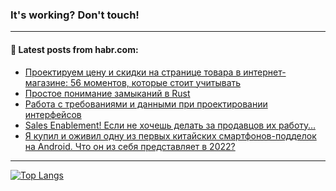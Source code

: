 ### It's working? Don't touch!

---
<!--
#### 🛠️ Technical stack:

![C++](https://img.shields.io/badge/C++-informational?logo=c%2B%2B&style=flat&logoColor=white&color=9C033A)
![Java](https://img.shields.io/badge/Java-informational?logo=java&style=flat&logoColor=white&color=007396)
![Kotlin](https://img.shields.io/badge/Kotlin-informational?logo=Kotlin&style=flat&logoColor=white&color=0095D5)
![JS](https://img.shields.io/badge/JS-informational?logo=javaScript&style=flat&logoColor=black&color=F7Df1E) <br>
![HTML5](https://img.shields.io/badge/HTML5-informational?logo=html5&style=flat&logoColor=white&color=E34F26)
![CSS3](https://img.shields.io/badge/CSS3-informational?logo=css3&style=flat&logoColor=white&color=157286)
![Sass](https://img.shields.io/badge/Saas-informational?logo=sass&style=flat&logoColor=white&color=hotpink)
![PHP](https://img.shields.io/badge/PHP-informational?logo=php&style=flat&logoColor=white&color=777BB4) <br>
![WebPAck](https://img.shields.io/badge/WebPack-informational?logo=webPack&style=flat&logoColor=white&color=FF6F00)
![Bootstrap](https://img.shields.io/badge/Bootstrap-informational?logo=Bootstrap&style=flat&logoColor=white&color=7952B3)
![MySQL](https://img.shields.io/badge/MySQL-informational?logo=MySQL&style=flat&logoColor=white&color=00f) <br>
![NodeJS](https://img.shields.io/badge/NodeJS-informational?logo=node.js&style=flat&logoColor=white&color=43853D)
![Spring](https://img.shields.io/badge/Spring-informational?logo=Spring&style=flat&logoColor=white&color=0A9EDC)
![Angular](https://img.shields.io/badge/Vue-informational?logo=vue.js&style=flat&logoColor=white&color=red)
![Git](https://img.shields.io/badge/Git-informational?logo=git&style=flat&logoColor=white&color=darkorange)

___
-->

#### 💬 Latest posts from habr.com:

<!-- BLOG-POST-LIST:START -->
- [Проектируем цену и скидки на странице товара в интернет-магазине: 56 моментов, которые стоит учитывать](https://habr.com/ru/post/699622/?utm_source=habrahabr&utm_medium=rss&utm_campaign=699622)
- [Простое понимание замыканий в Rust](https://habr.com/ru/post/699596/?utm_source=habrahabr&utm_medium=rss&utm_campaign=699596)
- [Работа с требованиями и данными при проектировании интерфейсов](https://habr.com/ru/post/699592/?utm_source=habrahabr&utm_medium=rss&utm_campaign=699592)
- [Sales Enablement! Если не хочешь делать за продавцов их работу…](https://habr.com/ru/post/699586/?utm_source=habrahabr&utm_medium=rss&utm_campaign=699586)
- [Я купил и оживил одну из первых китайских смартфонов-подделок на Android. Что он из себя представляет в 2022?](https://habr.com/ru/post/699584/?utm_source=habrahabr&utm_medium=rss&utm_campaign=699584)
<!-- BLOG-POST-LIST:END -->

---

[![Top Langs](https://github-readme-stats.vercel.app/api/top-langs/?username=zloylis&layout=compact&hide_border=true&theme=dracula)](https://github.com/zloylis)
